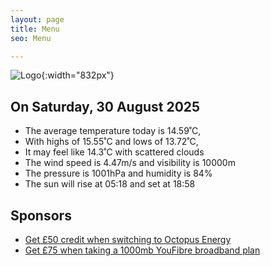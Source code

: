 ```yaml
---
layout: page
title: Menu
seo: Menu

---
```


![Logo](/images/logo.jpg){:width="832px"}

<!-- weather_marker starts -->
## On Saturday, 30 August 2025

- The average temperature today is 14.59˚C,
- With highs of 15.55˚C and lows of 13.72˚C,
- It may feel like 14.3˚C with scattered clouds
- The wind speed is 4.47m/s and visibility is 10000m
- The pressure is 1001hPa and humidity is 84%
- The sun will rise at 05:18 and set at 18:58

<!-- weather_marker ends -->

## Sponsors

- [Get £50 credit when switching to Octopus Energy](https://bit.ly/3oD1nnS)
- [Get £75 when taking a 1000mb YouFibre broadband plan](https://aklam.io/91zWhU?)
